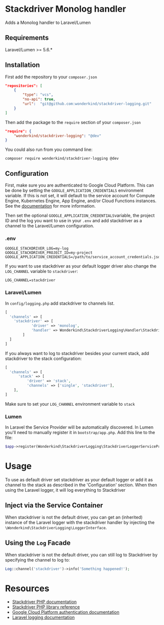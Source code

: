 # Stackdriver Monolog handler

Adds a Monolog handler to Laravel/Lumen

## Requirements

Laravel/Lumen >= 5.6.*

## Installation

First add the repository to your `composer.json`

```json
"repositories": [
    {
        "type": "vcs",
        "no-api": true,
        "url":  "git@github.com:wonderkind/stackdriver-logging.git"
    }
]
```

Then add the package to the `require` section of your `composer.json`

```json
"require": {
    "wonderkind/stackdriver-logging": "@dev"
}
```

You could also run from you command line:

`composer require wonderkind/stackdriver-logging @dev`

## Configuration

First, make sure you are authenticated to Google Cloud Platform. This can be done by setting the `GOOGLE_APPLICATION_CREDENTIALS` environment variable. If this is not set, it will default to the service account for Compute Engine, Kubernetes Engine, App Engine, and/or Cloud Functions instances. See the [documentation](https://cloud.google.com/docs/authentication/production) for more information. 

Then set the optional `GOOGLE_APPLICATION_CREDENTIALS`variable, the project ID and the log you want to use in your `.env` and add stackdriver as a channel to the Laravel/Lumen configuration.

### .env

```
GOOGLE_STACKDRIVER_LOG=my-log
GOOGLE_STACKDRIVER_PROJECT_ID=my-project
GOOGLE_APPLICATION_CREDENTIALS=/path/to/service_account_credentials.json
```

If you want to use stackdriver as your default logger driver also change the `LOG_CHANNEL` variable to `stackdriver`:

```
LOG_CHANNEL=stackdriver
```

### Laravel/Lumen

In `config/logging.php` add stackdriver to channels list.

```php
[
  'channels' => [
    'stackdriver' => [
            'driver' => 'monolog',
            'handler' => Wonderkind\StackdriverLogging\Handler\StackdriverLoggingHandler::class
        ]
  ]
]
```

If you always want to log to stackdriver besides your current stack, add stackdriver to the stack configuration:

```php
[
  'channels' => [
      'stack' => [
          'driver' => 'stack',
          'channels' => ['single', 'stackdriver'],
    ],
]
```

Make sure to set your `LOG_CHANNEL` environment variable to `stack`

### Lumen

In Laravel the Service Provider will be automatically discovered.  In Lumen you'll need to manually register it in `bootstrap/app.php`. Add this line to the file:

```php
$app->register(Wonderkind\StackdriverLogging\StackdriverLoggerServiceProvider::class);
```

# Usage

To use as default driver set stackdriver as  your default logger or add it as channel to the stack as described in the 'Configuration' section. When then using the Laravel logger, it will log everything to Stackdriver

## Inject via the Service Container

When stackdriver is not the default driver, you can get an (inherited) instance of the Laravel logger with the stackdriver handler by injecting the `\Wonderkind\StackdriverLogging\LoggerInterface`. 

## Using the `Log` Facade

When stackdriver is not the default driver, you can still log to Stackdriver by specifying the channel to log to:

```php
Log::channel('stackdriver')->info('Something happened!');
```

# Resources

- [Stackdriver PHP documentation](https://cloud.google.com/logging/docs/reference/libraries#client-libraries-install-php)
- [Stackdriver PHP library reference](https://googlecloudplatform.github.io/google-cloud-php/#/docs/google-cloud/v0.61.0/logging/loggingclient)
- [Google Cloud Platform authentication documentation](https://cloud.google.com/docs/authentication/production)
- [Laravel logging documentation](https://laravel.com/docs/5.6/logging)
